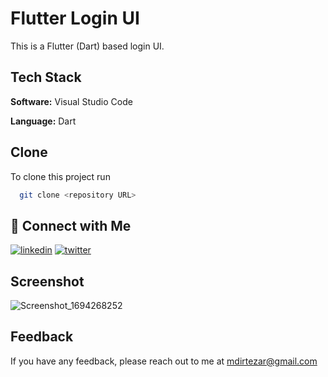 
# Flutter Login UI

This is a Flutter (Dart) based login UI.


## Tech Stack

**Software:** Visual Studio Code

**Language:** Dart


## Clone

To clone this project run

```bash
  git clone <repository URL>
```


## 🔗 Connect with Me

[![linkedin](https://img.shields.io/badge/linkedin-0A66C2?style=for-the-badge&logo=linkedin&logoColor=white)](https://www.linkedin.com/in/md-irteza-rahman-905996279/)
[![twitter](https://img.shields.io/badge/twitter-1DA1F2?style=for-the-badge&logo=twitter&logoColor=white)](https://twitter.com/irteza__14)


## Screenshot

![Screenshot_1694268252](https://github.com/irteza12/BMI_Calculator/assets/142133359/a3a7bd53-dcc0-4298-a56f-0bd391a4c1de)



## Feedback

If you have any feedback, please reach out to me at mdirtezar@gmail.com


